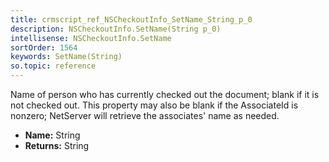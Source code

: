 ```yaml
---
title: crmscript_ref_NSCheckoutInfo_SetName_String_p_0
description: NSCheckoutInfo.SetName(String p_0)
intellisense: NSCheckoutInfo.SetName
sortOrder: 1564
keywords: SetName(String)
so.topic: reference
---
```



Name of person who has currently checked out the document; blank if it is not checked out. This property may also be blank if the AssociateId is nonzero; NetServer will retrieve the associates' name as needed.



* **Name:** String
* **Returns:** String


